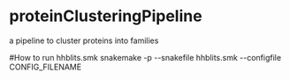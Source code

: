 # proteinClusteringPipeline
a pipeline to cluster proteins into families

#How to run hhblits.smk
snakemake -p --snakefile hhblits.smk --configfile CONFIG_FILENAME 
